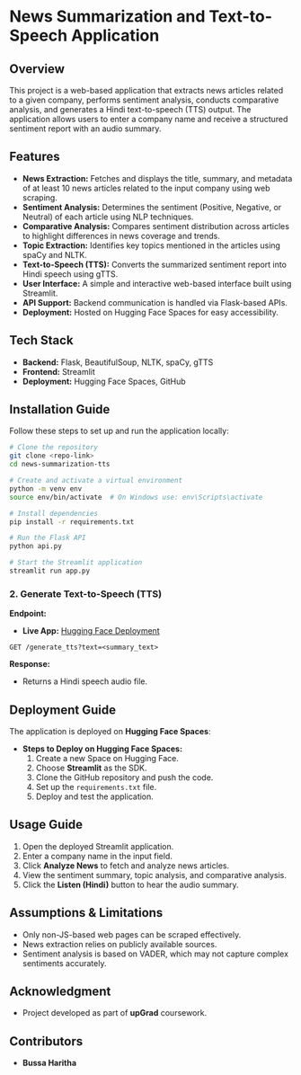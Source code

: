 # News Summarization and Text-to-Speech Application

## Overview
This project is a web-based application that extracts news articles related to a given company, performs sentiment analysis, conducts comparative analysis, and generates a Hindi text-to-speech (TTS) output. The application allows users to enter a company name and receive a structured sentiment report with an audio summary.

## Features
- **News Extraction:** Fetches and displays the title, summary, and metadata of at least 10 news articles related to the input company using web scraping.
- **Sentiment Analysis:** Determines the sentiment (Positive, Negative, or Neutral) of each article using NLP techniques.
- **Comparative Analysis:** Compares sentiment distribution across articles to highlight differences in news coverage and trends.
- **Topic Extraction:** Identifies key topics mentioned in the articles using spaCy and NLTK.
- **Text-to-Speech (TTS):** Converts the summarized sentiment report into Hindi speech using gTTS.
- **User Interface:** A simple and interactive web-based interface built using Streamlit.
- **API Support:** Backend communication is handled via Flask-based APIs.
- **Deployment:** Hosted on Hugging Face Spaces for easy accessibility.

## Tech Stack
- **Backend:** Flask, BeautifulSoup, NLTK, spaCy, gTTS
- **Frontend:** Streamlit
- **Deployment:** Hugging Face Spaces, GitHub

## Installation Guide
Follow these steps to set up and run the application locally:
```bash
# Clone the repository
git clone <repo-link>
cd news-summarization-tts

# Create and activate a virtual environment
python -m venv env
source env/bin/activate  # On Windows use: env\Scripts\activate

# Install dependencies
pip install -r requirements.txt

# Run the Flask API
python api.py

# Start the Streamlit application
streamlit run app.py
```

### 2. Generate Text-to-Speech (TTS)
**Endpoint:**
- **Live App:** [Hugging Face Deployment](https://huggingface.co/spaces/BussaHaritha/news-summarization-tts)


```
GET /generate_tts?text=<summary_text>
```
**Response:**
- Returns a Hindi speech audio file.

## Deployment Guide
The application is deployed on **Hugging Face Spaces**:
- **Steps to Deploy on Hugging Face Spaces:**
  1. Create a new Space on Hugging Face.
  2. Choose **Streamlit** as the SDK.
  3. Clone the GitHub repository and push the code.
  4. Set up the `requirements.txt` file.
  5. Deploy and test the application.

## Usage Guide
1. Open the deployed Streamlit application.
2. Enter a company name in the input field.
3. Click **Analyze News** to fetch and analyze news articles.
4. View the sentiment summary, topic analysis, and comparative analysis.
5. Click the **Listen (Hindi)** button to hear the audio summary.

## Assumptions & Limitations
- Only non-JS-based web pages can be scraped effectively.
- News extraction relies on publicly available sources.
- Sentiment analysis is based on VADER, which may not capture complex sentiments accurately.

## Acknowledgment
- Project developed as part of **upGrad** coursework.

## Contributors
- **Bussa Haritha**





